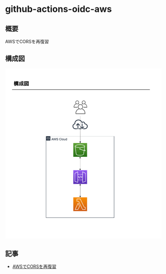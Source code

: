 # github-actions-oidc-aws

## 概要

AWSでCORSを再復習

## 構成図

![diagram](./diagram.png)

## 記事

- [AWSでCORSを再復習](https://gom60.com/article/4)